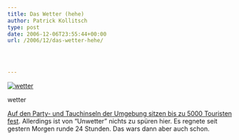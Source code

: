 ```yaml
---
title: Das Wetter (hehe)
author: Patrick Kollitsch
type: post
date: 2006-12-06T23:55:44+00:00
url: /2006/12/das-wetter-hehe/




---
```

<div class="flickr">
  <a href="http://www.flickr.com/photos/schreibblogade/316215899/" title="wetter"><img src="//static.flickr.com/118/316215899_5addd9cda3.jpg" alt="wetter" /></a></p> 
  
  <p>
    wetter
  </p>
</div>

[Auf den Party- und Tauchinseln der Umgebung sitzen bis zu 5000 Touristen fest][1]. Allerdings ist von &#8220;Unwetter&#8221; nichts zu spüren hier. Es regnete seit gestern Morgen runde 24 Stunden. Das wars dann aber auch schon.

 [1]: http://www.nationmultimedia.com/2006/12/07/headlines/headlines_30020929.php